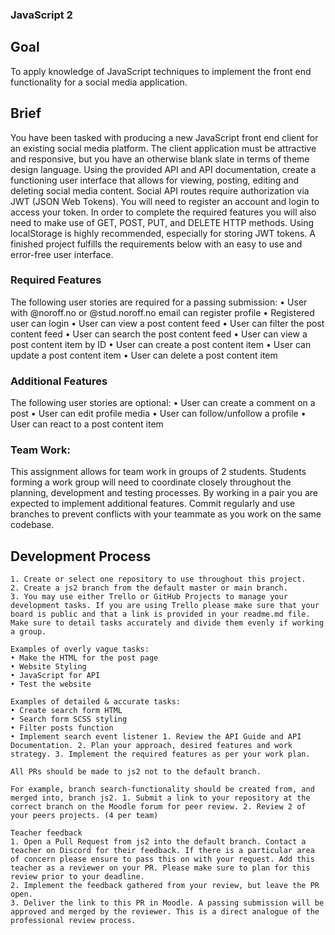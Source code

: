 ### JavaScript 2

## Goal

To apply knowledge of JavaScript techniques to implement the front end functionality for a social media application.

## Brief

You have been tasked with producing a new JavaScript front end client for an existing social media platform. The client application must be attractive and responsive, but you have an otherwise blank slate in terms of theme design language.
Using the provided API and API documentation, create a functioning user interface that allows for viewing, posting, editing and deleting social media content.
Social API routes require authorization via JWT (JSON Web Tokens). You will need to register an account and login to access your token.
In order to complete the required features you will also need to make use of GET, POST, PUT, and DELETE HTTP methods.
Using localStorage is highly recommended, especially for storing JWT tokens.
A finished project fulfills the requirements below with an easy to use and error-free user interface.

### Required Features

The following user stories are required for a passing submission:
• User with @noroff.no or @stud.noroff.no email can register profile
• Registered user can login
• User can view a post content feed
• User can filter the post content feed
• User can search the post content feed
• User can view a post content item by ID
• User can create a post content item
• User can update a post content item
• User can delete a post content item

### Additional Features

The following user stories are optional:
• User can create a comment on a post
• User can edit profile media
• User can follow/unfollow a profile
• User can react to a post content item

### Team Work:

This assignment allows for team work in groups of 2 students. Students forming a work group will need to coordinate closely throughout the planning, development and testing processes. By working in a pair you are expected to implement additional features.
Commit regularly and use branches to prevent conflicts with your teammate as you work on the same codebase.

## Development Process

    1. Create or select one repository to use throughout this project.
    2. Create a js2 branch from the default master or main branch.
    3. You may use either Trello or GitHub Projects to manage your development tasks. If you are using Trello please make sure that your board is public and that a link is provided in your readme.md file. Make sure to detail tasks accurately and divide them evenly if working a group.

    Examples of overly vague tasks:
    • Make the HTML for the post page
    • Website Styling
    • JavaScript for API
    • Test the website

    Examples of detailed & accurate tasks:
    • Create search form HTML
    • Search form SCSS styling
    • Filter posts function
    • Implement search event listener 1. Review the API Guide and API Documentation. 2. Plan your approach, desired features and work strategy. 3. Implement the required features as per your work plan.

    All PRs should be made to js2 not to the default branch.

    For example, branch search-functionality should be created from, and merged into, branch js2. 1. Submit a link to your repository at the correct branch on the Moodle forum for peer review. 2. Review 2 of your peers projects. (4 per team)

    Teacher feedback
    1. Open a Pull Request from js2 into the default branch. Contact a teacher on Discord for their feedback. If there is a particular area of concern please ensure to pass this on with your request. Add this teacher as a reviewer on your PR. Please make sure to plan for this review prior to your deadline.
    2. Implement the feedback gathered from your review, but leave the PR open.
    3. Deliver the link to this PR in Moodle. A passing submission will be approved and merged by the reviewer. This is a direct analogue of the professional review process.
